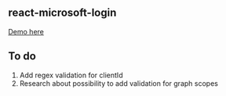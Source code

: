 ## react-microsoft-login

[Demo here](https://alexandrtovmach.github.io/react-microsoft-login/)

## To do
1. Add regex validation for clientId
2. Research about possibility to add validation for graph scopes